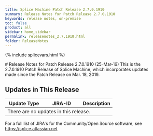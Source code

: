 ```yaml
---
title: Splice Machine Patch Release 2.7.0.1910
summary: Release Notes for Patch Release 2.7.0.1910
keywords: release notes, on-premise
toc: false
product: all
sidebar: home_sidebar
permalink: releasenotes_2.7.1910.html
folder: ReleaseNotes
---
```

{% include splicevars.html %}
<section>
<div class="TopicContent" data-swiftype-index="true" markdown="1">
# Release Notes for Patch Release 2.7.0.1910 (25-Mar-19)
This is the 2.7.0.1910 Patch Release of Splice Machine, which incorporates updates made since the Patch Release on Mar. 18, 2019.

## Updates in This Release
<table>
    <col width="125px" />
    <col width="125px" />
    <col />
    <thead>
        <tr>
            <th>Update Type</th>
            <th>JIRA-ID</th>
            <th>Description</th>
        </tr>
    </thead>
    <tbody>
        <tr>
            <td colspan="3">There are no updates in this release.</td>
        </tr>
    </tbody>
</table>

For a full list of JIRA's for the Community/Open Source software, see <https://splice.atlassian.net>

</div>
</section>
